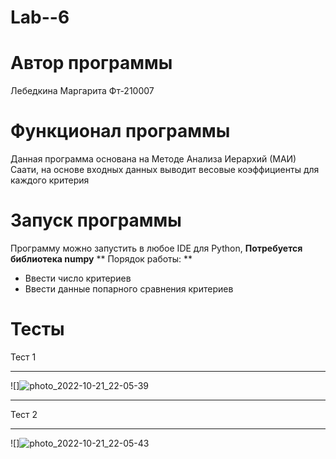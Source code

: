 # Lab--6
# Автор программы
Лебедкина Маргарита Фт-210007
# Функционал программы
Данная программа основана на Методе Анализа Иерархий (МАИ) Саати, на основе входных данных выводит весовые коэффициенты для каждого критерия
# Запуск программы
Программу можно запустить в любое IDE для Python, **Потребуется библиотека numpy**
** Порядок работы: **
- Ввести число критериев
- Ввести данные попарного сравнения критериев
# Тесты
Тест 1
___
![]![photo_2022-10-21_22-05-39](https://user-images.githubusercontent.com/113675455/197250689-2557611c-a9b7-4638-bcee-f3b8f097b791.jpg)
___
Тест 2
___
![]![photo_2022-10-21_22-05-43](https://user-images.githubusercontent.com/113675455/197250732-09607a91-c333-42a9-920a-46296f93eed8.jpg)

